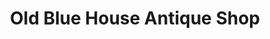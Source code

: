 ---
title: "Old Blue House Antique Shop"
url: /houston/old-blue-house-antique-shop/
shop: antiques
---